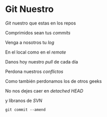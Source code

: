 # Git Nuestro
*Git* nuestro que estas en los repos  

Comprimidos sean tus *commits* 

Venga a nosotros tu *log* 

En el local como en el *remote* 

Danos hoy nuestro *pull* de cada día 

Perdona nuestros *conflictos* 

Como también perdonamos los de otros geeks  

No nos dejes caer en *detached HEAD* 

y líbranos de *SVN* 

`git commit --amend`

